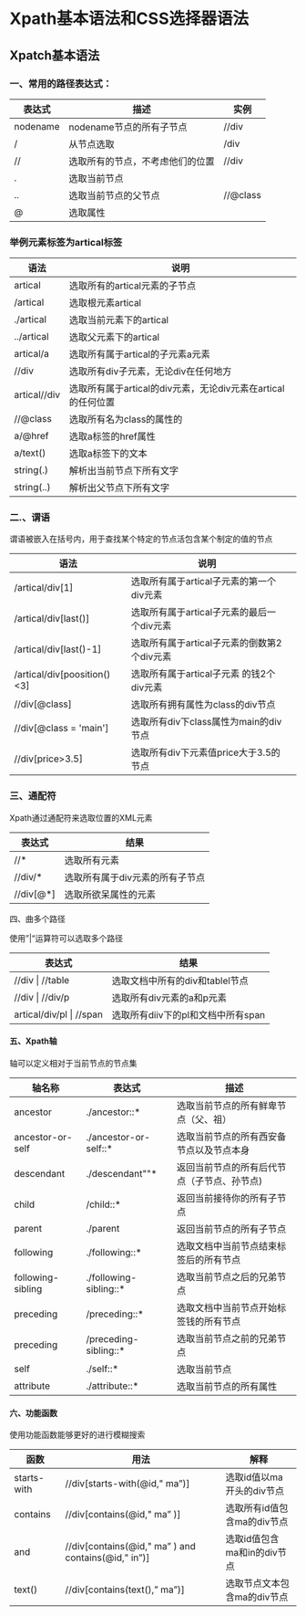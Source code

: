 # Xpath基本语法和CSS选择器语法
 ##  Xpatch基本语法

 ###  一、常用的路径表达式：

| 表达式   | 描述                             | 实例     |
| -------- | -------------------------------- | -------- |
| nodename | nodename节点的所有子节点         | //div    |
| /        | 从节点选取                       | /div     |
| //       | 选取所有的节点，不考虑他们的位置 | //div    |
| .        | 选取当前节点                     |          |
| ..       | 选取当前节点的父节点             | //@class |
| @        | 选取属性                         |          |

###  举例元素标签为artical标签

| 语法         | 说明                                                         |
| ------------ | ------------------------------------------------------------ |
| artical      | 选取所有的artical元素的子节点                                |
| /artical     | 选取根元素artical                                            |
| ./artical    | 选取当前元素下的artical                                      |
| ../artical   | 选取父元素下的artical                                        |
| artical/a    | 选取所有属于artical的子元素a元素                             |
| //div        | 选取所有div子元素，无论div在任何地方                         |
| artical//div | 选取所有属于artical的div元素，无论div元素在artical的任何位置 |
| //@class     | 选取所有名为class的属性的                                    |
| a/@href      | 选取a标签的href属性                                          |
| a/text()     | 选取a标签下的文本                                            |
| string(.)    | 解析出当前节点下所有文字                                     |
| string(..)   | 解析出父节点下所有文字                                       |

###  二.、谓语

谓语被嵌入在括号内，用于查找某个特定的节点活包含某个制定的值的节点

| 语法                        | 说明                                        |      |
| --------------------------- | ------------------------------------------- | ---- |
| /artical/div[1]             | 选取所有属于artical子元素的第一个div元素    |      |
| /artical/div[last()]        | 选取所有属于artical子元素的最后一个div元素  |      |
| /artical/div[last()-1]      | 选取所有属于artical子元素的倒数第2个div元素 |      |
| /artical/div[poosition()<3] | 选取所有属于artical子元素 的钱2个div元素    |      |
| //div[@class]               | 选取所有拥有属性为class的div节点            |      |
| //div[@class = 'main']      | 选取所有div下class属性为main的div节点       |      |
| //div[price>3.5]            | 选取所有div下元素值price大于3.5的节点       |      |

###  三、通配符

Xpath通过通配符来选取位置的XML元素

| 表达式    | 结果                            |
| --------- | ------------------------------- |
| //*       | 选取所有元素                    |
| //div/*   | 选取所有属于div元素的所有子节点 |
| //div[@*] | 选取所欲呆属性的元素            |

四、曲多个路径

使用”|“运算符可以选取多个路径

| 表达式                   | 结果                               |
| ------------------------ | ---------------------------------- |
| //div \| //table         | 选取文档中所有的div和tablel节点    |
| //div \| //div/p         | 选取所有div元素的a和p元素          |
| artical/div/pl \| //span | 选取所有diiv下的pl和文档中所有span |

#### 五、Xpath轴

轴可以定义相对于当前节点的节点集

| 轴名称            | 表达式                 | 描述                                        |
| ----------------- | ---------------------- | ------------------------------------------- |
| ancestor          | ./ancestor::*          | 选取当前节点的所有鲜卑节点（父、祖）        |
| ancestor-or-self  | ./ancestor-or-self::*  | 选取当前节点的所有西安备节点以及节点本身    |
| descendant        | ./descendant""*        | 返回当前节点的所有后代节点（子节点、孙节点) |
| child             | /child::*              | 返回当前接待你的所有子节点                  |
| parent            | ./parent               | 返回当前节点的所有子节点                    |
| following         | ./following::*         | 选取文档中当前节点结束标签后的所有节点      |
| following-sibling | ./following-sibling::* | 选取当前节点之后的兄弟节点                  |
| preceding         | /preceding::*          | 选取文档中当前节点开始标签钱的所有节点      |
| preceding         | /preceding-sibling::*  | 选取当前节点之前的兄弟节点                  |
| self              | ./self::*              | 选取当前节点                                |
| attribute         | ./attribute::*         | 选取当前节点的所有属性                      |

#### 六、功能函数

使用功能函数能够更好的进行模糊搜索


| 函数 | 用法 | 解释 |
| ---- | ---- | ---- |
|starts-with|//div[starts-with(@id," ma”)]|选取id值以ma开头的div节点|
|contains|//div[contains(@id," ma” )]|选取所有id值包含ma的div节点|
|	and|//div[contains(@id," ma” ) and contains(@id," in”)]|选取id值包含ma和in的div节点 |
|text()|//div[contains(text(),” ma”)]|选取节点文本包含ma的div节点 |



